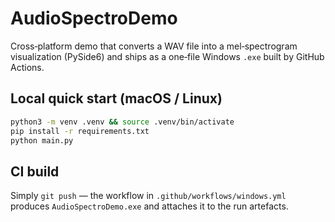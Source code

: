 # AudioSpectroDemo

Cross‑platform demo that converts a WAV file into a mel‑spectrogram visualization (PySide6) and ships as a one‑file Windows `.exe` built by GitHub Actions.

## Local quick start (macOS / Linux)

```bash
python3 -m venv .venv && source .venv/bin/activate
pip install -r requirements.txt
python main.py
```

## CI build

Simply `git push` — the workflow in `.github/workflows/windows.yml` produces `AudioSpectroDemo.exe` and attaches it to the run artefacts.